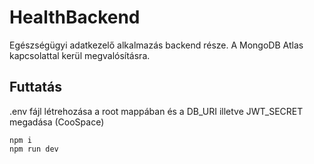 # HealthBackend

Egészségügyi adatkezelő alkalmazás backend része. A MongoDB Atlas kapcsolattal kerül megvalósításra.

## Futtatás

.env fájl létrehozása a root mappában és a DB_URI illetve JWT_SECRET megadása (CooSpace)

```
npm i
npm run dev
```
